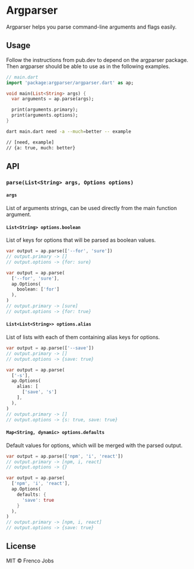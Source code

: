 # Argparser

Argparser helps you parse command-line arguments and flags easily.

## Usage

Follow the instructions from pub.dev to depend on the argparser package. Then argparser should be able to use as in the following examples.

```dart
// main.dart
import 'package:argparser/argparser.dart' as ap;

void main(List<String> args) {
  var arguments = ap.parse(args);

  print(arguments.primary);
  print(arguments.options);
}
```

```bash
dart main.dart need -a --much=better -- example

// [need, example]
// {a: true, much: better}
```

## API

### `parse(List<String> args, Options options)`

#### `args`

List of arguments strings, can be used directly from the main function argument.

#### `List<String> options.boolean`

List of keys for options that will be parsed as boolean values.

```dart
var output = ap.parse(['--for', 'sure'])
// output.primary -> []
// output.options -> {for: sure}

var output = ap.parse(
  ['--for', 'sure'],
  ap.Options(
    boolean: ['for']
  ),
)
// output.primary -> [sure]
// output.options -> {for: true}
```

#### `List<List<String>> options.alias`

List of lists with each of them containing alias keys for options.

```dart
var output = ap.parse(['--save'])
// output.primary -> []
// output.options -> {save: true}

var output = ap.parse(
  ['-s'],
  ap.Options(
    alias: [
      ['save', 's']
    ],
  ),
)
// output.primary -> []
// output.options -> {s: true, save: true}
```

#### `Map<String, dynamic> options.defaults`

Default values for options, which will be merged with the parsed output.

```dart
var output = ap.parse(['npm', 'i', 'react'])
// output.primary -> [npm, i, react]
// output.options -> {}

var output = ap.parse(
  ['npm', 'i', 'react'],
  ap.Options(
    defaults: {
      'save': true
    }
  ),
)
// output.primary -> [npm, i, react]
// output.options -> {save: true}
```

## License

MIT &copy; Frenco Jobs
